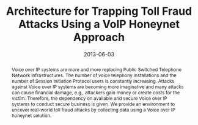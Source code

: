 ---
abstract: Voice over IP systems are more and more replacing Public Switched Telephone
  Network infrastructures. The number of voice telephony installations and the number
  of Session Initiation Protocol users is constantly increasing. Attacks against Voice
  over IP systems are becoming more imaginative and many attacks can cause financial
  damage, e.g., attackers gain money or create costs for the victim. Therefore, the
  dependency on available and secure Voice over IP systems to conduct secure business
  is given. We provide an environment to uncover real-world toll fraud attacks by
  collecting data using a Voice over IP honeynet solution.
authors:
- Markus Gruber
- Christian Schanes
- Florian Fankhauser
- Martin Moutran
- Thomas Grechenig
date: '2013-06-03'
featured: false
links:
- name: Publik
  url: https://publik.tuwien.ac.at/showentry.php?ID=226061&lang=2
publication_types:
- '1'
publishDate: '2013-06-03'
title: Architecture for Trapping Toll Fraud Attacks Using a VoIP Honeynet Approach
url_pdf: ''
---